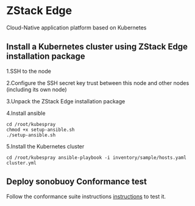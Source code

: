 # ZStack Edge

Cloud-Native application platform based on Kubernetes

## Install a Kubernetes cluster using ZStack Edge installation package

1.SSH to the node

2.Configure the SSH secret key trust between this node and other nodes (including its own node)

3.Unpack the ZStack Edge installation package

4.Install ansible
```
cd /root/kubespray
chmod +x setup-ansible.sh
./setup-ansible.sh
```
5.Install the Kubernetes cluster

```cd /root/kubespray ansible-playbook -i inventory/sample/hosts.yaml cluster.yml```

## Deploy sonobuoy Conformance test
Follow the conformance suite instructions [instructions](https://github.com/cncf/k8s-conformance/blob/master/instructions.md#running) to test it.
